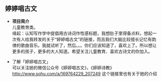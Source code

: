 ## 婷婷唱古文
- **项目简介**  
儿童教育类。  
缘起：认知写作学中提倡用古诗词作性感标题，我想肚子里得备点料，想起一次有人给我转发的关于“婷婷唱古文”的链接，而且我们大脑比较擅长记忆有韵律的歌曲音乐。我就试听了，然后。。。你们应该知道了，喜欢上了。所以想让更多的孩子，更多的大人知道。希望关注儿童教育、喜欢古诗文的你加入。


- 了解「婷婷唱古文」  
可以关注她的微信公众号《婷婷唱古文》，《婷婷诗教》  
http://www.sohu.com/a/169764229_207249 这个链接里也有关于她的介绍
